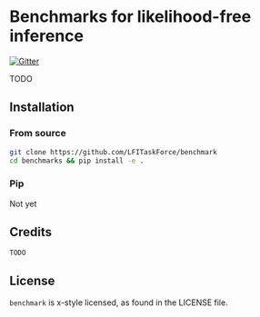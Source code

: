 # Benchmarks for likelihood-free inference

[![Gitter](https://img.shields.io/gitter/room/LFITaskForce/Benchmarks.svg)](https://gitter.im/LFITaskForce/Benchmarks)

TODO

## Installation

### From source
```sh
git clone https://github.com/LFITaskForce/benchmark
cd benchmarks && pip install -e .
```
### Pip
Not yet


## Credits
`TODO`


## License
`benchmark` is x-style licensed, as found in the LICENSE file.
